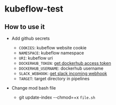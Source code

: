 # kubeflow-test

## How to use it
- Add github secrets
    - `COOKIES`: kubeflow website cookie
    - `NAMESPACE`: kubeflow namespace
    - `URI`: kubeflow uri
    - `DOCKERHUB_TOKEN`: [get dockerhub access token](https://hub.docker.com/settings/security)
    - `DOCKERHUB_USERNAME`: dockerhub username
    - `SLACK_WEBHOOK`: [get slack incoming webhook](https://api.slack.com/apps/)
    - `TARGET`: target directory in pipelines
 
- Change mod bash file
    - git update-index --chmod=+x `file.sh`
